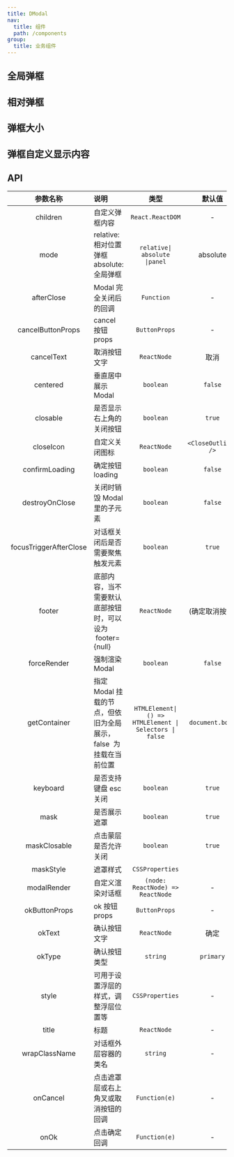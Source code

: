 ```yaml
---
title: DModal
nav:
  title: 组件
  path: /components
group:
  title: 业务组件
---
```


## 全局弹框

<code src="./demos/demo1.tsx" ></code>

## 相对弹框

<code src="./demos/demo2.tsx" ></code>

## 弹框大小

<code src="./demos/demo3.tsx" ></code>

## 弹框自定义显示内容

<code src="./demos/demo4.tsx" ></code>

## API

|        参数名称        | 说明                                                             |                          类型                           |       默认值        |
| :--------------------: | :--------------------------------------------------------------- | :-----------------------------------------------------: | :-----------------: |
|        children        | 自定义弹框内容                                                   |                    `React.ReactDOM`                     |          -          |
|          mode          | relative:相对位置弹框<br />absolute:全局弹框                     |              `relative\| absolute \|panel`              |      absolute       |
|       afterClose       | Modal 完全关闭后的回调                                           |                       `Function`                        |          -          |
|   cancelButtonProps    | cancel 按钮 props                                                |                      `ButtonProps`                      |          -          |
|       cancelText       | 取消按钮文字                                                     |                       `ReactNode`                       |        取消         |
|        centered        | 垂直居中展示 Modal                                               |                        `boolean`                        |       `false`       |
|        closable        | 是否显示右上角的关闭按钮                                         |                        `boolean`                        |       `true`        |
|       closeIcon        | 自定义关闭图标                                                   |                       `ReactNode`                       | `<CloseOutlined />` |
|     confirmLoading     | 确定按钮 loading                                                 |                        `boolean`                        |       `false`       |
|     destroyOnClose     | 关闭时销毁 Modal 里的子元素                                      |                        `boolean`                        |       `false`       |
| focusTriggerAfterClose | 对话框关闭后是否需要聚焦触发元素                                 |                        `boolean`                        |       `true`        |
|         footer         | 底部内容，当不需要默认底部按钮时，可以设为  footer={null}        |                       `ReactNode`                       |   (确定取消按钮)    |
|      forceRender       | 强制渲染 Modal                                                   |                        `boolean`                        |       `false`       |
|      getContainer      | 指定 Modal 挂载的节点，但依旧为全局展示，false  为挂载在当前位置 | `HTMLElement\| () => HTMLElement \| Selectors \| false` |   `document.body`   |
|        keyboard        | 是否支持键盘 esc 关闭                                            |                        `boolean`                        |       `true`        |
|          mask          | 是否展示遮罩                                                     |                        `boolean`                        |       `true`        |
|      maskClosable      | 点击蒙层是否允许关闭                                             |                        `boolean`                        |       `true`        |
|       maskStyle        | 遮罩样式                                                         |                     `CSSProperties`                     |                     |
|      modalRender       | 自定义渲染对话框                                                 |            `(node: ReactNode) => ReactNode`             |          -          |
|     okButtonProps      | ok 按钮 props                                                    |                      `ButtonProps`                      |          -          |
|         okText         | 确认按钮文字                                                     |                       `ReactNode`                       |        确定         |
|         okType         | 确认按钮类型                                                     |                        `string`                         |      `primary`      |
|         style          | 可用于设置浮层的样式，调整浮层位置等                             |                     `CSSProperties`                     |          -          |
|         title          | 标题                                                             |                       `ReactNode`                       |          -          |
|     wrapClassName      | 对话框外层容器的类名                                             |                        `string`                         |          -          |
|        onCancel        | 点击遮罩层或右上角叉或取消按钮的回调                             |                      `Function(e)`                      |          -          |
|          onOk          | 点击确定回调                                                     |                      `Function(e)`                      |          -          |
